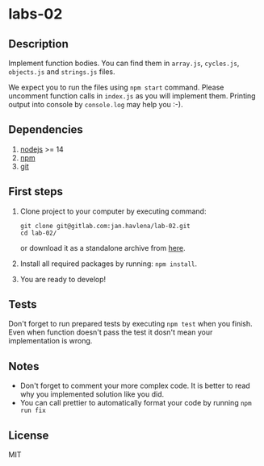 # labs-02

## Description

Implement function bodies. You can find them in `array.js`, `cycles.js`, `objects.js` and `strings.js` files.

We expect you to run the files using `npm start` command.
Please uncomment function calls in `index.js` as you will implement them.
Printing output into console by `console.log` may help you :-).

## Dependencies

1. [nodejs](https://nodejs.org/en/) >= 14
2. [npm](https://www.npmjs.com/)
3. [git](https://git-scm.com/)

## First steps

1. Clone project to your computer by executing command:

   ```
   git clone git@gitlab.com:jan.havlena/lab-02.git
   cd lab-02/
   ```

   or download it as a standalone archive from [here](https://gitlab.com/jan.havlena/lab-02/-/archive/main/lab-02-main.zip).

2. Install all required packages by running: `npm install`.
3. You are ready to develop!

## Tests

Don't forget to run prepared tests by executing `npm test` when you finish.
Even when function doesn't pass the test it dosn't mean your implementation is wrong.

## Notes

- Don't forget to comment your more complex code. It is better to read why you implemented solution like you did.
- You can call prettier to automatically format your code by running `npm run fix`

## License

MIT
